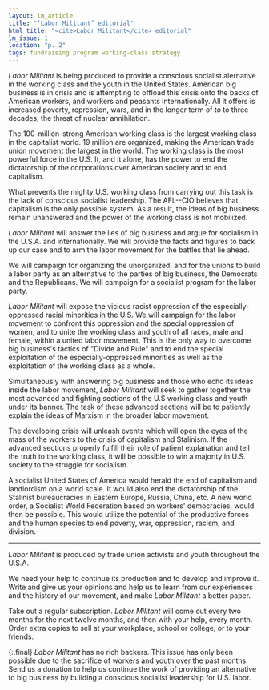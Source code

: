 ```yaml
---
layout: lm_article
title: "‘Labor Militant’ editorial"
html_title: "<cite>Labor Militant</cite> editorial"
lm_issue: 1
location: "p. 2"
tags: fundraising program working-class strategy
---
```


<cite>Labor Militant</cite> is
being produced to provide a conscious socialist alernative in the working class and the youth in the United States.
American big business is in crisis and is attempting to offload this  crisis onto the backs of American workers,
and workers and peasants internationally. All it offers is increased poverty, repression, wars,
and in the longer term of to to three decades, the threat of nuclear annihilation.

The 100-million-strong American working class is the largest working class in the capitalist world.
19 million are organized, making the American trade union movement the largest in the world.
The working class is the most powerful force in the U.S.
It, and it alone, has the power to end the dictatorship of the corporations over American society and to end capitalism.

What prevents the mighty U.S. working class from carrying out this task is the lack of conscious socialist leadership.
The <abbr>AFL--CIO</abbr> believes that capitalism is the only possible system.
As a result, the ideas of big business remain unanswered and the power of the working class is not mobilized.

<cite>Labor Militant</cite> will answer the lies of big business and argue for socialism in the U.S.A. and internationally.
We will provide the facts and figures to back up our case and to arm the labor movement for the battles that lie ahead.

We will campaign for organizing the unorganized, and for the unions to build a labor party
as an alternative to the parties of big business, the Democrats and the Republicans.
We will campaign for a socialist program for the labor party.

<cite>Labor Militant</cite> will expose the vicious racist oppression of the especially-oppressed racial minorities in the U.S.
We will campaign for the labor movement to confront this oppression and the special oppression of women,
and to unite the working class and youth of all races, male and female, within a united labor movement.
This is the only way to overcome big business's tactics of "Divide and Rule" and to end the special exploitation
of the especially-oppressed minorities as well as the exploitation of the working class as a whole.

Simultaneously with answering big business and those who echo its ideas inside the labor movement,
<cite>Labor Militant</cite> will seek to gather together the most advanced and fighting sections of the U.S working class and youth under its banner.
The task of these advanced sections will be to patiently explain the ideas of Marxism in the broader labor movement.

The developing crisis will unleash events which will open the eyes of the mass of the workers to the crisis of capitalism and Stalinism.
If the advanced sections properly fulfill their role of patient explanation and tell the truth to the working class,
it will be possible to win a majority in U.S. society to the struggle for socialism.

A socialist United States of America would herald the end of capitalism and landlordism on a world scale.
It would also end the dictatorship of the Stalinist bureaucracies in Eastern Europe, Russia, China, etc.
A new world order, a Socialist World Federation based on workers' democracies, would then be possible.
This would utilize the potential of the productive forces and the human species to end poverty, war, oppression, racism, and division.

* * *

<cite>Labor Militant</cite> is produced by trade union activists and youth throughout the U.S.A.

We need your help to continue its production and to develop and improve it. Write and give us your opinions and help us to learn from our experiences and the history of our movement, and make <cite>Labor Militant</cite> a better paper.

Take out a regular subscription. <cite>Labor Militant</cite> will come out every two months for the next twelve months,
and then with your help, every month.
Order extra copies to sell at your workplace, school or college, or to your friends.

{:.final}
<cite>Labor Militant</cite> has no rich backers. This issue has only been possible due to the sacrifice of workers and youth
over the past months. Send us a donation to help us continue the work of providing an alternative to big business by
building a conscious socialist leadership for U.S. labor.
